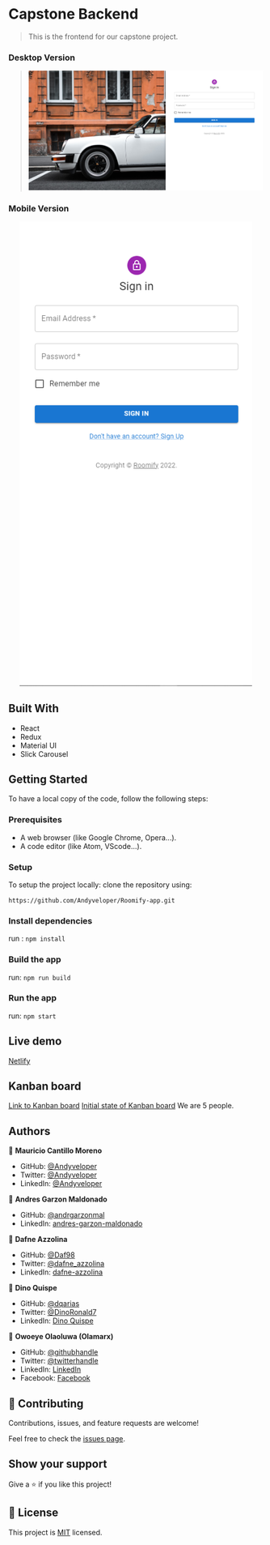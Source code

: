 # Capstone Backend

> This is the frontend for our capstone project.

### Desktop Version
> ![Desktop View](./src/assets/img/Desktop.png)

### Mobile Version
<p align="center">
  <img width="460" src="./src/assets/img/mobile.png">
</p>

## Built With

- React
- Redux
- Material UI
- Slick Carousel


## Getting Started
To have a local copy of the code, follow the following steps:

### Prerequisites
- A web browser (like Google Chrome, Opera...).
- A code editor (like Atom, VScode...).

### Setup
To setup the project locally: clone the repository using:

```
https://github.com/Andyveloper/Roomify-app.git
```

### Install dependencies
run : `npm install`

### Build the app
run: `npm run build`

### Run the app
run: `npm start`

## Live demo
[Netlify](https://roomify-app.netlify.app/)
## Kanban board
[Link to Kanban board](https://github.com/andgarzonmal/capstone-project-back-end/projects/1)
[Initial state of Kanban board](https://github.com/andgarzonmal/capstone-project-back-end/issues/23)
We are 5 people.
## Authors

👤 **Mauricio Cantillo Moreno**

- GitHub: [@Andyveloper](https://github.com/Andyveloper)
- Twitter: [@Andyveloper](https://twitter.com/MauroCantillo_)
- LinkedIn: [@Andyveloper](https://www.linkedin.com/in/mauricio-cantillo-moreno/)

👤 **Andres Garzon Maldonado**
- GitHub: [@andrgarzonmal](https://github.com/andrgarzonmal)
- LinkedIn: [andres-garzon-maldonado](https://www.linkedin.com/in/andres-garzon-maldonado-951a2a180/)

👤 **Dafne Azzolina**

- GitHub: [@Daf98](https://github.com/Daf98)
- Twitter: [@dafne_azzolina](https://twitter.com/dafne_azzolina)
- LinkedIn: [dafne-azzolina](https://www.linkedin.com/in/dafne-azzolina/)

👤 **Dino Quispe**

- GitHub: [@dqarias](https://github.com/Daf98)
- Twitter: [@DinoRonald7](https://twitter.com/DinoRonald7)
- LinkedIn: [Dino Quispe](https://www.linkedin.com/in/dino-ronald-quispe-arias-8ba72174/)

👤 **Owoeye Olaoluwa (Olamarx)**

- GitHub: [@githubhandle](https://github.com/Olamarx)
- Twitter: [@twitterhandle](https://twitter.com/Owoeye0laoluwa)
- LinkedIn: [LinkedIn](https://www.linkedin.com/in/olaoluwa-owoeye-617702162/)
- Facebook: [Facebook](https://web.facebook.com/olaoluwa.owoeye.39)


## 🤝 Contributing

Contributions, issues, and feature requests are welcome!

Feel free to check the [issues page](../../issues/).


## Show your support

Give a ⭐️ if you like this project!

## 📝 License

This project is [MIT](./MIT.md) licensed.
